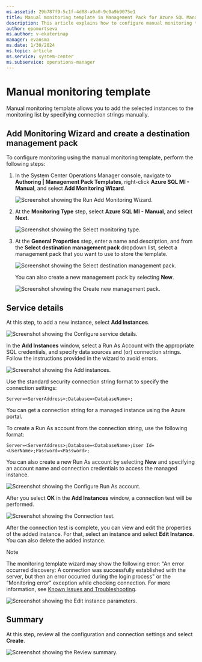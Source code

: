 ```yaml
---
ms.assetid: 29b787f9-5c1f-4d08-a9a0-9c0a9b9075e1
title: Manual monitoring template in Management Pack for Azure SQL Managed Instance
description: This article explains how to configure manual monitoring template in Management Pack for Azure SQL Managed Instance
author: epomortseva
ms.author: v-ekaterinap
manager: evansma
ms.date: 1/30/2024
ms.topic: article
ms.service: system-center
ms.subservice: operations-manager
---
```


# Manual monitoring template

Manual monitoring template allows you to add the selected instances to the monitoring list by specifying connection strings manually.

## Add Monitoring Wizard and create a destination management pack

To configure monitoring using the manual monitoring template, perform the following steps:

1. In the System Center Operations Manager console, navigate to **Authoring | Management Pack Templates**, right-click **Azure SQL MI - Manual**, and select **Add Monitoring Wizard**.

    ![Screenshot showing the Run Add Monitoring Wizard.](./media/managed-instance-management-pack/running-monitoring-wizard.png)

2. At the **Monitoring Type** step, select **Azure SQL MI - Manual**, and select **Next**.

    ![Screenshot showing the Select monitoring type.](./media/managed-instance-management-pack/selecting-monitoring-type-manual.png)

3. At the **General Properties** step, enter a name and description, and from the **Select destination management pack** dropdown list, select a management pack that you want to use to store the template.

    ![Screenshot showing the Select destination management pack.](./media/managed-instance-management-pack/destination-management-pack-manual.png)

    You can also create a new management pack by selecting **New**.

    ![Screenshot showing the Create new management pack.](./media/managed-instance-management-pack/new-management-pack.png)

## Service details

At this step, to add a new instance, select **Add Instances**.

![Screenshot showing the Configure service details.](./media/managed-instance-management-pack/service-details.png)

In the **Add Instances** window, select a Run As Account with the appropriate SQL credentials, and specify data sources and (or) connection strings. Follow the instructions provided in the wizard to avoid errors.

![Screenshot showing the Add instances.](./media/managed-instance-management-pack/add-instance-credentials.png)

Use the standard security connection string format to specify the connection settings:

```
Server=<ServerAddress>;Database=<DatabaseName>;
```

You can get a connection string for a managed instance using the Azure portal.

To create a Run As account from the connection string, use the following format:  

```
Server=<ServerAddress>;Database=<DatabaseName>;User Id=<UserName>;Password=<Password>;
```

You can also create a new Run As account by selecting **New** and specifying an account name and connection credentials to access the managed instance.

![Screenshot showing the Configure Run As account.](./media/managed-instance-management-pack/new-run-as-account-manual.png)

After you select **OK** in the **Add Instances** window, a connection test will be performed.

![Screenshot showing the Connection test.](./media/managed-instance-management-pack/connection-test.png)

After the connection test is complete, you can view and edit the properties of the added instance. For that, select an instance and select **Edit Instance**. You can also delete the added instance.

> [!NOTE]
> The monitoring template wizard may show the following error: "An error occurred discovery: A connection was successfully established with the server, but then an error occurred during the login process" or the “Monitoring error” exception while checking connection. For more information, see [Known Issues and Troubleshooting](managed-instance-management-pack-known-issues-and-troubleshooting.md).

![Screenshot showing the Edit instance parameters.](./media/managed-instance-management-pack/editing-instance.png)

## Summary

At this step, review all the configuration and connection settings and select **Create**.

![Screenshot showing the Review summary.](./media/managed-instance-management-pack/manual-summary.png)